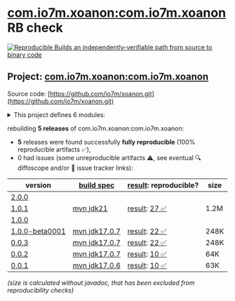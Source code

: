 [com.io7m.xoanon:com.io7m.xoanon](https://central.sonatype.com/artifact/com.io7m.xoanon/com.io7m.xoanon/versions) RB check
=======

[![Reproducible Builds](https://reproducible-builds.org/images/logos/rb.svg) an independently-verifiable path from source to binary code](https://reproducible-builds.org/)

## Project: [com.io7m.xoanon:com.io7m.xoanon](https://central.sonatype.com/artifact/com.io7m.xoanon/com.io7m.xoanon/versions)

Source code: [https://github.com/io7m/xoanon.git](https://github.com/io7m/xoanon.git)

<details><summary>This project defines 6 modules:</summary>

* [com.io7m.xoanon:com.io7m.xoanon](https://central.sonatype.com/artifact/com.io7m.xoanon/com.io7m.xoanon/1.0.1)
* [com.io7m.xoanon:com.io7m.xoanon.commander](https://central.sonatype.com/artifact/com.io7m.xoanon/com.io7m.xoanon.commander/1.0.1)
* [com.io7m.xoanon:com.io7m.xoanon.commander.api](https://central.sonatype.com/artifact/com.io7m.xoanon/com.io7m.xoanon.commander.api/1.0.1)
* [com.io7m.xoanon:com.io7m.xoanon.demo](https://central.sonatype.com/artifact/com.io7m.xoanon/com.io7m.xoanon.demo/1.0.1)
* [com.io7m.xoanon:com.io7m.xoanon.extension](https://central.sonatype.com/artifact/com.io7m.xoanon/com.io7m.xoanon.extension/1.0.1)
* [com.io7m.xoanon:com.io7m.xoanon.tests](https://central.sonatype.com/artifact/com.io7m.xoanon/com.io7m.xoanon.tests/1.0.1)
</details>

rebuilding **5 releases** of com.io7m.xoanon:com.io7m.xoanon:
- **5** releases were found successfully **fully reproducible** (100% reproducible artifacts :white_check_mark:),
- 0 had issues (some unreproducible artifacts :warning:, see eventual :mag: diffoscope and/or :memo: issue tracker links):

| version | [build spec](/BUILDSPEC.md) | [result](https://reproducible-builds.org/docs/jvm/): reproducible? | size |
| -- | --------- | ------ | -- |
| [2.0.0](https://central.sonatype.com/artifact/com.io7m.xoanon/com.io7m.xoanon/2.0.0/pom) | | | |
| [1.0.1](https://central.sonatype.com/artifact/com.io7m.xoanon/com.io7m.xoanon/1.0.1/pom) | [mvn jdk21](com.io7m.xoanon-1.0.1.buildspec) | [result](com.io7m.xoanon-1.0.1.buildinfo): [27 :white_check_mark: ](com.io7m.xoanon-1.0.1.buildcompare) | 1.2M |
| [1.0.0](https://central.sonatype.com/artifact/com.io7m.xoanon/com.io7m.xoanon/1.0.0/pom) | | | |
| [1.0.0-beta0001](https://central.sonatype.com/artifact/com.io7m.xoanon/com.io7m.xoanon/1.0.0-beta0001/pom) | [mvn jdk17.0.7](com.io7m.xoanon-1.0.0-beta0001.buildspec) | [result](com.io7m.xoanon-1.0.0-beta0001.buildinfo): [22 :white_check_mark: ](com.io7m.xoanon-1.0.0-beta0001.buildcompare) | 248K |
| [0.0.3](https://central.sonatype.com/artifact/com.io7m.xoanon/com.io7m.xoanon/0.0.3/pom) | [mvn jdk17.0.7](com.io7m.xoanon-0.0.3.buildspec) | [result](com.io7m.xoanon-0.0.3.buildinfo): [22 :white_check_mark: ](com.io7m.xoanon-0.0.3.buildcompare) | 248K |
| [0.0.2](https://central.sonatype.com/artifact/com.io7m.xoanon/com.io7m.xoanon/0.0.2/pom) | [mvn jdk17.0.7](com.io7m.xoanon-0.0.2.buildspec) | [result](com.io7m.xoanon-0.0.2.buildinfo): [10 :white_check_mark: ](com.io7m.xoanon-0.0.2.buildcompare) | 64K |
| [0.0.1](https://central.sonatype.com/artifact/com.io7m.xoanon/com.io7m.xoanon/0.0.1/pom) | [mvn jdk17.0.6](com.io7m.xoanon-0.0.1.buildspec) | [result](com.io7m.xoanon-0.0.1.buildinfo): [10 :white_check_mark: ](com.io7m.xoanon-0.0.1.buildcompare) | 63K |

<i>(size is calculated without javadoc, that has been excluded from reproducibility checks)</i>
